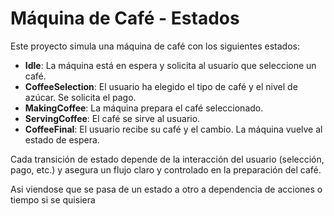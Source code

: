 # Máquina de Café - Estados

Este proyecto simula una máquina de café con los siguientes estados:

- **Idle**: La máquina está en espera y solicita al usuario que seleccione un café.
- **CoffeeSelection**: El usuario ha elegido el tipo de café y el nivel de azúcar. Se solicita el pago.
- **MakingCoffee**: La máquina prepara el café seleccionado.
- **ServingCoffee**: El café se sirve al usuario.
- **CoffeeFinal**: El usuario recibe su café y el cambio. La máquina vuelve al estado de espera.

Cada transición de estado depende de la interacción del usuario (selección, pago, etc.) y asegura un flujo claro y controlado en la preparación del café.

Asi viendose que se pasa de un estado a otro a dependencia de acciones o tiempo si se quisiera 




